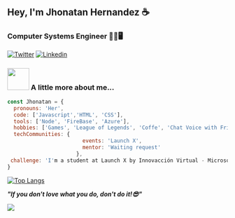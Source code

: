 <h2> Hey, I'm Jhonatan Hernandez ☕</h2>
<h3>Computer Systems Engineer ✌🏻🖥️</h3>

[![Twitter](https://img.shields.io/badge/Twitter-1DA1F2?style=for-the-badge&logo=twitter&logoColor=white)](https://twitter.com/johnhdzsar)
[![Linkedin](https://img.shields.io/badge/LinkedIn-0077B5?style=for-the-badge&logo=linkedin&logoColor=white)](https://www.linkedin.com/in/jhonatan-hdz-sarmiento-358467239/)

### <img src="https://i.imgur.com/Sjh7Cz5.png" width="50"> A little more about me...  

```javascript
const Jhonatan = {
  pronouns: 'Her',
  code: ['Javascript','HTML', 'CSS'], 
  tools: ['Node', 'FireBase', 'Azure'],
  hobbies: ['Games', 'League of Legends', 'Coffe', 'Chat Voice with Friends'],
  techCommunities: {
                        events: 'Launch X',
                        mentor: 'Waiting request'
                      },
 challenge: 'I'm a student at Launch X by Innovacción Virtual - Microsoft a program for the next 3 months... '
}
```



[![Top Langs](https://github-readme-stats.vercel.app/api/top-langs/?username=JohnDaviz&layout=compact)](https://github.com/JohnDaviz/github-readme-stats)

<em><b> "If you don't love what you do, don't do it!😎"</b> </em>

![](https://i.pinimg.com/originals/3a/84/b7/3a84b728d0fd69b5d9ba23623e932d85.jpg)
